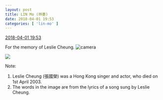 ```yaml
---
layout: post
title: LIN Mo (林墨)
date: 2018-04-01 19:53
categories: [ 'lin-mo' ]
---
```


<div class="weibo-info">
  <a href="https://weibo.com/6108312042/Ga6xmue8s">2018-04-01 19:53</a>
</div>

For the memory of Leslie Cheung. ![camera](https://img.t.sinajs.cn/t4/appstyle/expression/ext/normal/33/camera_org.gif)

<!-- more -->

<a href="http://wx3.sinaimg.cn/mw690/006FnQZYgy1fpxegh2eeuj30v90v9qbl.jpg">
  <img class="weibo-pic-preview" src="http://wx3.sinaimg.cn/orj360/006FnQZYgy1fpxegh2eeuj30v90v9qbl.jpg" />
</a>

Note:
1. Leslie Cheung (張國榮) was a Hong Kong singer and actor, who died on 1st April 2003.
1. The words in the image are from the lyrics of a song sung by Leslie Cheung.
